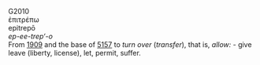 <body>
  <p>G2010<br>  ἐπιτρέπω  <br> epitrepō  <br><i>ep-ee-trep‘-o </i><br>From <a href="g1909.htm">1909</a> and the base of <a href="g5157.htm">5157</a>  to <i>turn</i> <i>over</i> (<i>transfer</i>), that is, <i>allow:</i> - give leave (liberty, license), let, permit, suffer.<br></p>
 </body>